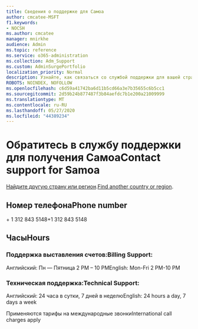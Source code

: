 ```yaml
---
title: Сведения о поддержке для Самоа
author: cmcatee-MSFT
f1.keywords:
- NOCSH
ms.author: cmcatee
manager: mnirkhe
audience: Admin
ms.topic: reference
ms.service: o365-administration
ms.collection: Adm_Support
ms.custom: AdminSurgePortfolio
localization_priority: Normal
description: Узнайте, как связаться со службой поддержки для вашей страны или региона.
ROBOTS: NOINDEX, NOFOLLOW
ms.openlocfilehash: c6d59a41742ba6d11b5cd66a3e7b35655c6b5cc1
ms.sourcegitcommit: 2d59b24b877487f3b84aefdc7b1e200a21009999
ms.translationtype: MT
ms.contentlocale: ru-RU
ms.lasthandoff: 05/27/2020
ms.locfileid: "44389234"
---
```

# <a name="contact-support-for-samoa"></a><span data-ttu-id="df9f6-103">Обратитесь в службу поддержки для получения Самоа</span><span class="sxs-lookup"><span data-stu-id="df9f6-103">Contact support for Samoa</span></span>

<span data-ttu-id="df9f6-104">[Найдите другую страну или регион](../contact-support-for-business-products.md).</span><span class="sxs-lookup"><span data-stu-id="df9f6-104">[Find another country or region](../contact-support-for-business-products.md).</span></span>

## <a name="phone-number"></a><span data-ttu-id="df9f6-105">Номер телефона</span><span class="sxs-lookup"><span data-stu-id="df9f6-105">Phone number</span></span>
<span data-ttu-id="df9f6-106">+ 1 312 843 5148</span><span class="sxs-lookup"><span data-stu-id="df9f6-106">+1 312 843 5148</span></span>

## <a name="hours"></a><span data-ttu-id="df9f6-107">Часы</span><span class="sxs-lookup"><span data-stu-id="df9f6-107">Hours</span></span>
### <a name="billing-support"></a><span data-ttu-id="df9f6-108">Поддержка выставления счетов:</span><span class="sxs-lookup"><span data-stu-id="df9f6-108">Billing Support:</span></span>

<span data-ttu-id="df9f6-109">Английский: Пн — Пятница 2 PM – 10 PM</span><span class="sxs-lookup"><span data-stu-id="df9f6-109">English: Mon-Fri 2 PM-10 PM</span></span>

### <a name="technical-support"></a><span data-ttu-id="df9f6-110">Техническая поддержка:</span><span class="sxs-lookup"><span data-stu-id="df9f6-110">Technical Support:</span></span>

<span data-ttu-id="df9f6-111">Английский: 24 часа в сутки, 7 дней в неделю</span><span class="sxs-lookup"><span data-stu-id="df9f6-111">English: 24 hours a day, 7 days a week</span></span>

<span data-ttu-id="df9f6-112">Применяются тарифы на международные звонки</span><span class="sxs-lookup"><span data-stu-id="df9f6-112">International call charges apply</span></span>
